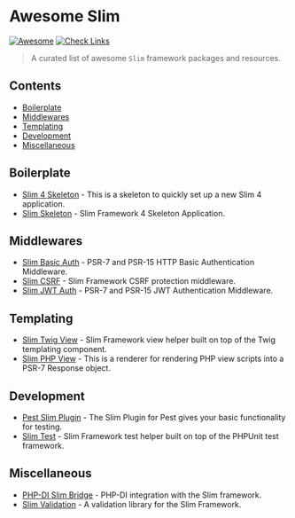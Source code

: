 # Awesome Slim 

[![Awesome](https://awesome.re/badge.svg)](https://awesome.re)
[![Check Links](https://github.com/nekofar/awesome-slim/actions/workflows/check-links.yml/badge.svg)](https://github.com/nekofar/awesome-slim/actions/workflows/check-links.yml)

> A curated list of awesome `Slim` framework packages and resources.

## Contents

- [Boilerplate](#boilersplate)
- [Middlewares](#middlewares)
- [Templating](#templating)
- [Development](#development)
- [Miscellaneous](#miscellaneous)


## Boilerplate

- [Slim 4 Skeleton](https://github.com/odan/slim4-skeleton) - This is a skeleton to quickly set up a new Slim 4 application.
- [Slim Skeleton](https://github.com/slimphp/Slim-Skeleton) - Slim Framework 4 Skeleton Application.

## Middlewares

- [Slim Basic Auth](https://github.com/tuupola/slim-basic-auth) - PSR-7 and PSR-15 HTTP Basic Authentication Middleware.
- [Slim CSRF](https://github.com/slimphp/Slim-Csrf) - Slim Framework CSRF protection middleware.
- [Slim JWT Auth](https://github.com/tuupola/slim-jwt-auth) - PSR-7 and PSR-15 JWT Authentication Middleware.

## Templating

- [Slim Twig View](https://github.com/slimphp/Twig-View) - Slim Framework view helper built on top of the Twig templating component.
- [Slim PHP View](https://github.com/slimphp/PHP-View) - This is a renderer for rendering PHP view scripts into a PSR-7 Response object.

## Development

- [Pest Slim Plugin](https://github.com/nekofar/pest-plugin-slim) - The Slim Plugin for Pest gives your basic functionality for testing.
- [Slim Test](https://github.com/nekofar/slim-test) - Slim Framework test helper built on top of the PHPUnit test framework.

## Miscellaneous

- [PHP-DI Slim Bridge](https://github.com/PHP-DI/Slim-Bridge) - PHP-DI integration with the Slim framework.
- [Slim Validation](https://github.com/DavidePastore/Slim-Validation) - A validation library for the Slim Framework. 


<!-- ## Contribute -->

<!-- Contributions welcome! Read the [contribution guidelines](CONTRIBUTING.md) first. -->
